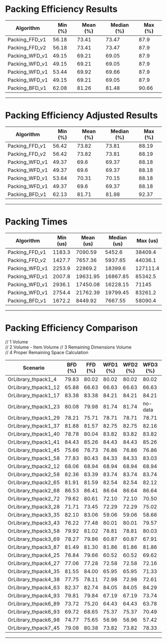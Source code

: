 ﻿
# Packing Efficiency Results


| Algorithm      | Min (%) | Mean (%) | Median (%) | Max (%) |
|----------------|---------|----------|------------|---------|
| Packing_FFD_v1 | 56.18   | 73.41    | 73.47      | 87.9    |
| Packing_FFD_v2 | 56.18   | 73.41    | 73.47      | 87.9    |
| Packing_WFD_v1 | 49.15   | 69.21    | 69.05      | 87.9    |  ## Volume      
| Packing_WFD_v1 | 49.15   | 69.21    | 69.05      | 87.9    |  ## Volume - Item.Volume      
| Packing_WFD_v1 | 53.44   | 69.92    | 69.66      | 87.9    |  # Remaining Dimensions Volume    
| Packing_WFD_v1 | 49.15   | 69.21    | 69.05      | 87.9    |  ## Proper Remaining Space Calculation
| Packing_BFD_v1 | 62.08   | 81.26    | 81.48      | 90.66   |      


------------------------------------------------------------------------------------------------------------------------

# Packing Efficiency Adjusted Results


| Algorithm      | Min (%) | Mean (%) | Median (%) | Max (%) |
|----------------|---------|----------|------------|---------|
| Packing_FFD_v1 | 56.42   | 73.82    | 73.81      | 88.19   |
| Packing_FFD_v2 | 56.42   | 73.82    | 73.81      | 88.19   |
| Packing_WFD_v1 | 49.37   | 69.6     | 69.37      | 88.18   | ## Volume
| Packing_WFD_v1 | 49.37   | 69.6     | 69.37      | 88.18   | ## Volume - Item.Volume
| Packing_WFD_v1 | 53.64   | 70.31    | 70.15      | 88.18   | ## Remaining Dimensions Volume
| Packing_WFD_v1 | 49.37   | 69.6     | 69.37      | 88.18   | ## Proper Remaining Space Calculation
| Packing_BFD_v1 | 62.13   | 81.71    | 81.98      | 92.37   |

------------------------------------------------------------------------------------------------------------------------

# Packing Times


| Algorithm      | Min (us) | Mean (us) | Median (us) | Max (us) |
|----------------|----------|-----------|-------------|----------|
| Packing_FFD_v1 | 1183.3   | 7090.59   | 5452.6      | 38409.4  |
| Packing_FFD_v2 | 1427.7   | 7657.36   | 5937.65     | 44036.1  |
| Packing_WFD_v1 | 2253.9   | 22869.2   | 18399.6     | 127111.4 | ## Volume
| Packing_WFD_v1 | 2007.8   | 19631.95  | 16867.85    | 85342.5  | ## Volume - Item.Volume
| Packing_WFD_v1 | 2936.1   | 17450.08  | 16228.15    | 71145    | ## Remaining Dimensions Volume
| Packing_WFD_v1 | 2754.4   | 21762.39  | 19799.45    | 83261.2  | ## Proper Remaining Space Calculation
| Packing_BFD_v1 | 1672.2   | 8449.92   | 7667.55     | 58090.4  |

------------------------------------------------------------------------------------------------------------------------

# Packing Efficiency Comparison


// 1 Volume  
// 2 Volume - Item.Volume 
// 3 Remaining Dimensions Volume  
// 4 Proper Remaining Space Calculation

| Scenario             | BFD (%) | FFD (%) | WFD1 (%) | WFD2 (%) | WFD3 (%) | WFD4 (%) |
|----------------------|---------|---------|----------|----------|----------|----------|
| OrLibrary_thpack1_4  | 79.83   | 80.02   | 80.02    | 80.02    | 80.02    | 80.02    |  F-W
| OrLibrary_thpack1_12 | 65.88   | 66.63   | 66.63    | 66.63    | 66.63    | 66.63    |  F-W
| OrLibrary_thpack1_17 | 83.38   | 83.38   | 84.21    | 84.21    | 84.21    | 84.21    |  W
| OrLibrary_thpack1_23 | 80.08   | 79.98   | 81.74    | 81.74    | no-data  | 81.74    |  W
| OrLibrary_thpack1_29 | 78.21   | 75.71   | 78.71    | 78.71    | 78.71    | 78.71    |  W
| OrLibrary_thpack1_37 | 81.88   | 81.57   | 82.75    | 82.75    | 82.16    | 82.75    |  W         Wx
| OrLibrary_thpack1_40 | 78.78   | 80.04   | 83.82    | 83.82    | 83.82    | 83.82    |  W F 
| OrLibrary_thpack1_41 | 84.43   | 85.26   | 84.43    | 84.43    | 85.26    | 84.43    |  F-Wo
| OrLibrary_thpack1_45 | 75.66   | 76.73   | 76.86    | 76.86    | 76.86    | 76.86    |  W F       W-
| OrLibrary_thpack1_58 | 77.83   | 80.43   | 84.33    | 84.33    | 83.03    | 84.33    |  W F       Wx
| OrLibrary_thpack2_12 | 68.06   | 68.94   | 68.94    | 68.94    | 68.94    | 68.94    |  F-W       W-
| OrLibrary_thpack2_58 | 82.36   | 83.39   | 83.74    | 83.74    | 83.74    | 83.74    |  W F       W-
| OrLibrary_thpack2_65 | 81.91   | 81.59   | 82.54    | 82.54    | 82.12    | 82.54    |  W         Wx
| OrLibrary_thpack2_68 | 86.53   | 86.41   | 86.64    | 86.64    | 86.64    | 86.64    |  W         W-
| OrLibrary_thpack2_72 | 79.62   | 80.61   | 72.10    | 72.10    | 70.50    | 72.10    |  F         Wx
| OrLibrary_thpack3_28 | 71.71   | 73.45   | 72.29    | 72.29    | 75.02    | 72.29    |  Wo F
| OrLibrary_thpack3_35 | 82.10   | 83.06   | 59.06    | 59.06    | 58.66    | 59.06    |  F         Wx
| OrLibrary_thpack3_43 | 76.22   | 77.48   | 80.01    | 80.01    | 79.57    | 80.01    |  W F       Wx
| OrLibrary_thpack3_58 | 79.92   | 81.02   | 78.81    | 78.81    | 80.03    | 78.81    |  Wo F
| OrLibrary_thpack3_69 | 78.27   | 79.86   | 60.87    | 60.87    | 67.91    | 60.87    |  F         WO
| OrLibrary_thpack3_87 | 81.49   | 81.30   | 81.86    | 81.86    | 81.86    | 81.86    |  W         W- 
| OrLibrary_thpack4_25 | 76.84   | 79.66   | 60.52    | 60.52    | 69.62    | 60.52    |  F         Wo
| OrLibrary_thpack4_27 | 77.06   | 77.28   | 72.58    | 72.58    | 72.16    | 72.58    |  W F       Wx
| OrLibrary_thpack4_35 | 81.55   | 84.00   | 65.95    | 65.95    | 71.33    | 65.95    |  F         Wo
| OrLibrary_thpack4_38 | 77.75   | 78.11   | 72.98    | 72.98    | 72.61    | 72.98    |  F         Wx
| OrLibrary_thpack4_63 | 82.37   | 82.74   | 84.05    | 84.05    | 84.29    | 84.05    |  W0 W F        
| OrLibrary_thpack4_93 | 79.81   | 79.84   | 67.19    | 67.19    | 73.74    | 67.19    |  F         Wo
| OrLibrary_thpack6_89 | 73.72   | 75.20   | 64.43    | 64.43    | 63.78    | 64.43    |  F         Wx
| OrLibrary_thpack6_93 | 69.72   | 68.65   | 75.37    | 75.37    | 70.49    | 75.37    |  W Wo
| OrLibrary_thpack6_98 | 74.77   | 75.65   | 56.96    | 56.96    | 57.42    | 56.96    |  F		  Wx
| OrLibrary_thpack7_45 | 79.08   | 80.38   | 73.82    | 73.82    | 78.33    | 73.82    |  F         WO

------------------------------------------------------------------------------------------------------------------------
